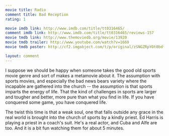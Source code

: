 ```yaml
---
movie title: Radio
comment title: Bad Reception
rating: 1

movie imdb link: http://www.imdb.com/title/tt0316465/
comment imdb link: http://www.imdb.com/title/tt0316465/reviews-157
movie tmdb link: http://www.themoviedb.org/movie/13920
movie tmdb trailer: http://www.youtube.com/watch?v=1669
movie tmdb poster: http://cf2.imgobject.com/t/p/original/zSNGZRpYOt0bdtGPD2yJ77iPsP6.jpg

layout: comment
---
```


I suppose we should be happy when someone takes the good old sports movie genre and sort of makes a metamovie about it. The assumption with sports movies, and especially the bad news bears variety where the incapable are gathered into the church -- the assumption is that sports imparts the energy of life. That the kind of challenges in sports are larger and tougher and better, more pure than what you find in life. If you have conquered some game, you have conquered life.

The twist this time is that a weak soul, one that falls outside any grace in the real world is brought into the church of sports by a kindly priest. Ed Harris is playing a priest in a coach's suit. He's a real actor, and Cuba and Alfe are too. And it is a bit fun watching them for about 5 minutes.
